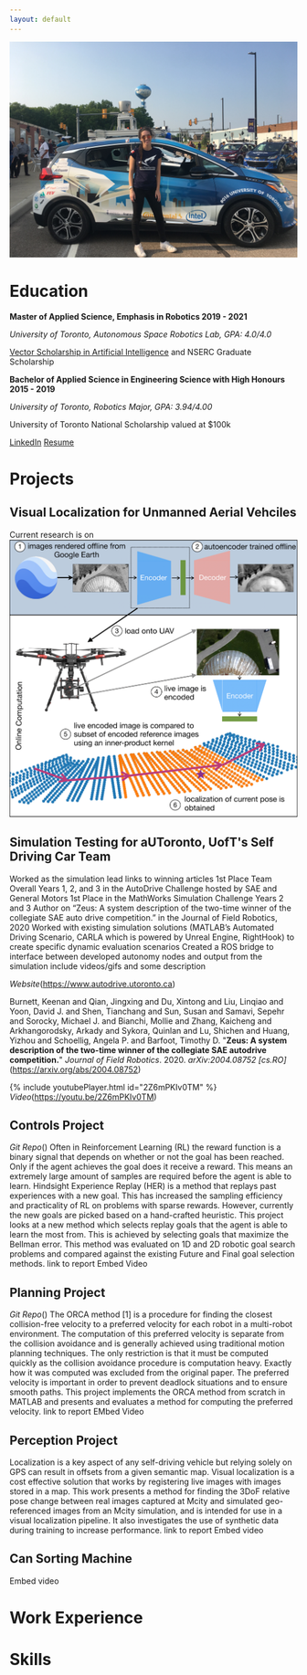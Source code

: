 ```yaml
---
layout: default
---
```


![Me Car Pic](assests_/imgs/car_pic.JPG)

# Education
**Master of Applied Science, Emphasis in Robotics						2019 - 2021**

_University of Toronto, Autonomous Space Robotics Lab, GPA: 4.0/4.0_

[Vector Scholarship in Artificial Intelligence](https://news.engineering.utoronto.ca/five-u-of-t-engineering-students-recognized-with-vector-institute-scholarships-in-ai/) and NSERC Graduate Scholarship

**Bachelor of Applied Science in Engineering Science with High Honours			2015 - 2019**

_University of Toronto, Robotics Major, GPA: 3.94/4.00_

University of Toronto National Scholarship valued at $100k

[LinkedIn](https://www.linkedin.com/in/mollie-bianchi-4963371a5/)
[Resume]()

# Projects

## Visual Localization for Unmanned Aerial Vehciles
Current research is on 
![Overall Pic](assests_/imgs/overallfig3.png)

## Simulation Testing for aUToronto, UofT's Self Driving Car Team
Worked as the simulation lead
links to winning articles
1st Place Team Overall Years 1, 2, and 3 in the AutoDrive Challenge hosted by SAE and General Motors
1st Place in the MathWorks Simulation Challenge Years 2 and 3
Author on “Zeus: A system description of the two-time winner of the collegiate SAE auto drive competition.” in the Journal of Field Robotics, 2020
Worked with existing simulation solutions (MATLAB’s Automated Driving Scenario, CARLA which is powered by Unreal Engine, RightHook) to create specific dynamic evaluation scenarios 
Created a ROS bridge to interface between developed autonomy nodes and output from the simulation
include videos/gifs and some description

_Website_(https://www.autodrive.utoronto.ca)

Burnett, Keenan and Qian, Jingxing and Du, Xintong and Liu, Linqiao and Yoon, David J. and Shen, Tianchang and Sun, Susan and Samavi, Sepehr and Sorocky, Michael J. and Bianchi, Mollie and Zhang, Kaicheng and Arkhangorodsky, Arkady and Sykora, Quinlan and Lu, Shichen and Huang, Yizhou and Schoellig, Angela P. and Barfoot, Timothy D. "**Zeus: A system description of the two-time winner of the collegiate SAE autodrive competition.**" _Journal of Field Robotics_. 2020.  _arXiv:2004.08752 [cs.RO]_(https://arxiv.org/abs/2004.08752) 

{% include youtubePlayer.html id="2Z6mPKIv0TM" %}
_Video_(https://youtu.be/2Z6mPKIv0TM)



## Controls Project
_Git Repo_()
Often in Reinforcement Learning (RL) the reward function is a binary signal that depends on whether or not the goal has been reached. Only if the agent achieves the goal does it receive a reward. This means an extremely large amount of samples are required before the agent is able to learn. Hindsight Experience Replay (HER) is a method that replays past experiences with a new goal. This has increased the sampling efficiency and practicality of RL on problems with sparse rewards. However, currently the new goals are picked based on a hand-crafted heuristic. This project looks at a new method which selects replay goals that the agent is able to learn the most from. This is achieved by selecting goals that maximize the Bellman error. This method was evaluated on 1D and 2D robotic goal search problems and compared against the existing Future and Final goal selection methods.
link to report
Embed Video

## Planning Project
_Git Repo_()
The ORCA method [1] is a procedure for finding the closest collision-free velocity to a preferred velocity for each robot in a multi-robot environment. The computation of this preferred velocity is separate from the collision avoidance and is generally achieved using traditional motion planning techniques. The only restriction is that it must be computed quickly as the collision avoidance procedure is computation heavy. Exactly how it was computed was excluded from the original paper. The preferred velocity is important in order to prevent deadlock situations and to ensure smooth paths. This project implements the ORCA method from scratch in MATLAB and presents and evaluates a method for computing the preferred velocity.
link to report
EMbed Video

## Perception Project
Localization is a key aspect of any self-driving vehicle but relying solely on GPS can result in offsets from a given semantic map. Visual localization is a cost effective solution that works by registering live images with images stored in a map. This work presents a method for finding the 3DoF relative pose change between real images captured at Mcity and simulated geo-referenced images from an Mcity simulation, and is intended for use in a visual localization pipeline. It also investigates the use of synthetic data during training to increase performance.
link to report
Embed video

## Can Sorting Machine
Embed video

# Work Experience

# Skills



